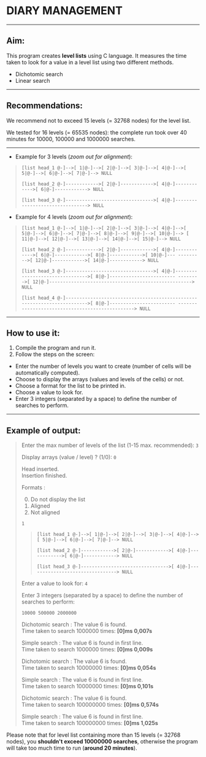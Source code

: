 # DIARY MANAGEMENT

***

## Aim:

This program creates **level lists** using C language. It measures the time taken to look for a value in a level list using two different methods.

- Dichotomic search
- Linear search

***

## Recommendations:

We recommend not to exceed 15 levels (= 32768 nodes) for the level list.

We tested for 16 levels (= 65535 nodes): the complete run took over 40 minutes for 10000, 100000 and 1000000 searches.

***

- Example for 3 levels (_zoom out for alignment_):

>`[list head_1 @-]-->[ 1|@-]-->[ 2|@-]-->[ 3|@-]-->[ 4|@-]-->[ 5|@-]-->[ 6|@-]-->[ 7|@-]--> NULL`
>
>`[list head_2 @-]------------>[ 2|@-]------------>[ 4|@-]------------>[ 6|@-]------------> NULL`
>
>`[list head_3 @-]-------------------------------->[ 4|@-]--------------------------------> NULL`


-  Example for 4 levels (_zoom out for alignment_):

>`[list head_1 @-]-->[ 1|@-]-->[ 2|@-]-->[ 3|@-]-->[ 4|@-]-->[ 5|@-]-->[ 6|@-]-->[ 7|@-]-->[ 8|@-]-->[ 9|@-]-->[ 10|@-]-->
[ 11|@-]-->[ 12|@-]-->[ 13|@-]-->[ 14|@-]-->[ 15|@-]--> NULL`
>
>`[list head_2 @-]------------>[ 2|@-]------------>[ 4|@-]------------>[ 6|@-]------------>[ 8|@-]------------>[ 10|@-]---
--------->[ 12|@-]------------>[ 14|@-]------------> NULL`
>
>`[list head_3 @-]-------------------------------->[ 4|@-]-------------------------------->[ 8|@-]------------------------
-------->[ 12|@-]----------------------------------------------------> NULL`
>
>`[list head_4 @-]------------------------------------------------------------------------>[ 8|@-]------------------------
------------------------------------------------> NULL`

***

## How to use it:

1. Compile the program and run it.
2. Follow the steps on the screen:
- Enter the number of levels you want to create (number of cells will be automatically computed).
- Choose to display the arrays (values and levels of the cells) or not.
- Choose a format for the list to be printed in.
- Choose a value to look for.
- Enter 3 integers (separated by a space) to define the number of searches to perform.

***

## Example of output:

> Enter the max number of levels of the list (1-15 max. recommended): `3`
> 
> Display arrays (value / level) ? (1/0): `0`
> 
> Head inserted. \
> Insertion finished.
>
> Formats :
> 
> 0. Do not display the list
> 1. Aligned
> 2. Not aligned
> 
> `1` 
>
>>`[list head_1 @-]-->[ 1|@-]-->[ 2|@-]-->[ 3|@-]-->[ 4|@-]-->[ 5|@-]-->[ 6|@-]-->[ 7|@-]--> NULL`
>>
>>`[list head_2 @-]------------>[ 2|@-]------------>[ 4|@-]------------>[ 6|@-]------------> NULL`
>>
>>`[list head_3 @-]-------------------------------->[ 4|@-]--------------------------------> NULL`
> 
> Enter a value to look for: `4`
> 
> Enter 3 integers (separated by a space) to define the number of searches to perform: 
> 
>`10000 500000 2000000`
> 
>
> 
> Dichotomic search : The value 6 is found. \
> Time taken to search 1000000 times: **[0]ms 0,007s**
> 
> Simple search : The value 6 is found in first line.\
> Time taken to search 1000000 times: **[0]ms 0,009s**
> 
> 
> Dichotomic search : The value 6 is found.\
> Time taken to search 10000000 times: **[0]ms 0,054s**
> 
> Simple search : The value 6 is found in first line.\
> Time taken to search 10000000 times: **[0]ms 0,101s**
> 
> 
> Dichotomic search : The value 6 is found.\
> Time taken to search 100000000 times: **[0]ms 0,574s**
> 
> Simple search : The value 6 is found in first line.\
> Time taken to search 100000000 times: **[0]ms 1,025s**

Please note that for level list containing more than 15 levels (= 32768 nodes), you **shouldn't exceed 10000000 searches**, otherwise the program will take too much time to run (**around 20 minutes**).
